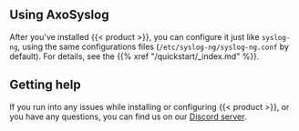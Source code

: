 ---
---
## Using AxoSyslog

After you've installed {{< product >}}, you can configure it just like `syslog-ng`, using the same configurations files (`/etc/syslog-ng/syslog-ng.conf` by default). For details, see the {{% xref "/quickstart/_index.md" %}}.

## Getting help

If you run into any issues while installing or configuring {{< product >}}, or you have any questions, you can find us on our [Discord server](https://discord.gg/E65kP9aZGm).
